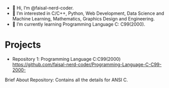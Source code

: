 - 👋 Hi, I’m @faisal-nerd-coder.
- 👀 I’m interested in C/C++, Python, Web Development, Data Science and Machine Learning, Mathematics, Graphics Design and Engineering.
- 🌱 I’m currently learning Programming Language C: C99(2000).

# Projects

- Repository 1: Programming Language C:C99(2000) https://github.com/faisal-nerd-coder/Programming-Language-C-C99-2000-

Brief About Repository: Contains all the details for ANSI C.
